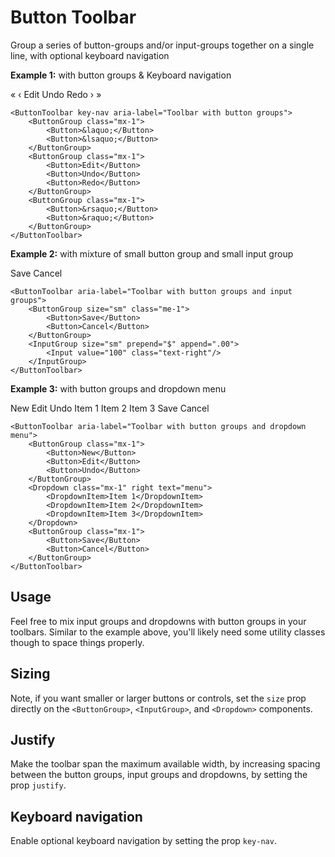 # Button Toolbar

Group a series of button-groups and/or input-groups together on a single line, with optional keyboard navigation

**Example 1:** with button groups & Keyboard navigation

<WButtonToolbar key-nav aria-label="Toolbar with button groups">
    <WButtonGroup class="mx-1">
        <WButton>&laquo;</WButton>
        <WButton>&lsaquo;</WButton>
    </WButtonGroup>
    <WButtonGroup class="mx-1">
        <WButton>Edit</WButton>
        <WButton>Undo</WButton>
        <WButton>Redo</WButton>
    </WButtonGroup>
    <WButtonGroup class="mx-1">
        <WButton>&rsaquo;</WButton>
        <WButton>&raquo;</WButton>
    </WButtonGroup>
</WButtonToolbar>

```vue
<ButtonToolbar key-nav aria-label="Toolbar with button groups">
    <ButtonGroup class="mx-1">
        <Button>&laquo;</Button>
        <Button>&lsaquo;</Button>
    </ButtonGroup>
    <ButtonGroup class="mx-1">
        <Button>Edit</Button>
        <Button>Undo</Button>
        <Button>Redo</Button>
    </ButtonGroup>
    <ButtonGroup class="mx-1">
        <Button>&rsaquo;</Button>
        <Button>&raquo;</Button>
    </ButtonGroup>
</ButtonToolbar>
```

**Example 2:** with mixture of small button group and small input group

<WButtonToolbar aria-label="Toolbar with button groups and input groups">
    <WButtonGroup size="sm" class="me-1">
        <WButton>Save</WButton>
        <WButton>Cancel</WButton>
    </WButtonGroup>
    <WInputGroup size="sm" prepend="$" append=".00">
        <WInput value="100" class="text-right"/>
    </WInputGroup>
</WButtonToolbar>


```vue
<ButtonToolbar aria-label="Toolbar with button groups and input groups">
    <ButtonGroup size="sm" class="me-1">
        <Button>Save</Button>
        <Button>Cancel</Button>
    </ButtonGroup>
    <InputGroup size="sm" prepend="$" append=".00">
        <Input value="100" class="text-right"/>
    </InputGroup>
</ButtonToolbar>
```

**Example 3:** with button groups and dropdown menu

<WButtonToolbar aria-label="Toolbar with button groups and dropdown menu">
    <WButtonGroup class="mx-1">
        <WButton>New</WButton>
        <WButton>Edit</WButton>
        <WButton>Undo</WButton>
    </WButtonGroup>
    <WDropdown class="mx-1" right text="menu">
        <WDropdownItem>Item 1</WDropdownItem>
        <WDropdownItem>Item 2</WDropdownItem>
        <WDropdownItem>Item 3</WDropdownItem>
    </WDropdown>
    <WButtonGroup class="mx-1">
        <WButton>Save</WButton>
        <WButton>Cancel</WButton>
    </WButtonGroup>
</WButtonToolbar>

```vue
<ButtonToolbar aria-label="Toolbar with button groups and dropdown menu">
    <ButtonGroup class="mx-1">
        <Button>New</Button>
        <Button>Edit</Button>
        <Button>Undo</Button>
    </ButtonGroup>
    <Dropdown class="mx-1" right text="menu">
        <DropdownItem>Item 1</DropdownItem>
        <DropdownItem>Item 2</DropdownItem>
        <DropdownItem>Item 3</DropdownItem>
    </Dropdown>
    <ButtonGroup class="mx-1">
        <Button>Save</Button>
        <Button>Cancel</Button>
    </ButtonGroup>
</ButtonToolbar>
```

##  Usage

Feel free to mix input groups and dropdowns with button groups in your toolbars. Similar to the example above,
you'll likely need some utility classes though to space things properly.

##  Sizing

Note, if you want smaller or larger buttons or controls, set the `size` prop directly on the
`<ButtonGroup>`, `<InputGroup>`, and `<Dropdown>` components.

##  Justify

Make the toolbar span the maximum available width, by increasing spacing between the button groups, input groups
and dropdowns, by setting the prop `justify`.

##  Keyboard navigation

Enable optional keyboard navigation by setting the prop `key-nav`.
